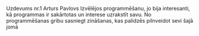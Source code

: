 Uzdevums nr.1 
Arturs Pavlovs 
Izvēlējos programmēšanu, jo bija interesanti, kā programmas ir sakārtotas un interese uzrakstīt savu. 
No programmēšanas gribu sasniegt zināšanas, kas palidzēs pilnveidot sevi šajā jomā
